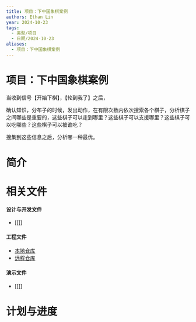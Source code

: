 ```yaml
---
title: 项目：下中国象棋案例
authors: Ethan Lin
year: 2024-10-23
tags:
  - 类型/项目
  - 日期/2024-10-23
aliases:
  - 项目：下中国象棋案例
---
```

# 项目：下中国象棋案例



当收到信号【开始下棋】，【轮到我了】之后，


确认知识，分布子的时候，发出动作，在有限次数内依次搜索各个棋子，分析棋子之间哪些是重要的，这些棋子可以走到哪里？这些棋子可以支援哪里？这些棋子可以吃哪些？这些棋子可以被谁吃？

搜集到这些信息之后，分析哪一种最优。


# 简介




# 相关文件

#### 设计与开发文件
- [[]]

#### 工程文件
- [本地仓库](file://~)
- [远程仓库](https://)

#### 演示文件
- [[]]



# 计划与进度


